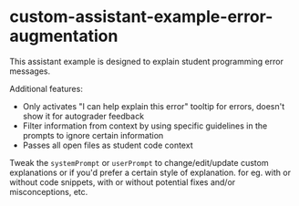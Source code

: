 # custom-assistant-example-error-augmentation
This assistant example is designed to explain student programming error messages.

Additional features:
- Only activates "I can help explain this error" tooltip for errors, doesn't show it for autograder feedback
- Filter information from context by using specific guidelines in the prompts to ignore certain information
- Passes all open files as student code context

Tweak the `systemPrompt` or `userPrompt` to change/edit/update custom explanations or if you'd prefer a certain style of explanation. 
for eg. with or without code snippets, with or without potential fixes and/or misconceptions, etc.
